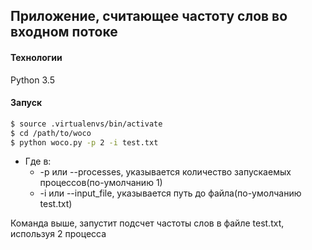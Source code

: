 ## Приложение, считающее частоту слов во входном потоке


#### Технологии

Python 3.5


#### Запуск

```sh
$ source .virtualenvs/bin/activate
$ cd /path/to/woco
$ python woco.py -p 2 -i test.txt
```

* Где в:
  * -p или --processes, указывается количество запускаемых процессов(по-умолчанию 1)
  * -i или --input_file, указывается путь до файла(по-умолчанию test.txt)

Команда выше, запустит подсчет частоты слов в файле test.txt, используя 2 процесса